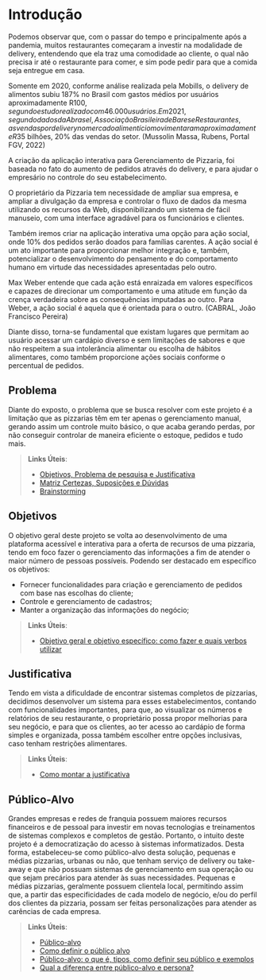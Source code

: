 # Introdução

Podemos observar que, com o passar do tempo e principalmente após a pandemia, muitos restaurantes começaram a investir na modalidade de delivery, entendendo que ela traz uma comodidade ao cliente, o qual não precisa ir até o restaurante para comer, e sim pode pedir para que a comida seja entregue em casa. 

Somente em 2020, conforme análise realizada pela Mobills, o delivery de alimentos subiu 187% no Brasil com gastos médios por usuários aproximadamente R$100, segundo estudo realizado com 46.000 usuários. Em 2021, segundo dados da Abrasel, Associação Brasileira de Bares e Restaurantes, as vendas por delivery no mercado alimentício movimentaram aproximadamente R$35 bilhões, 20% das vendas do setor. (Mussolin Massa, Rubens, Portal FGV, 2022)

A criação da aplicação interativa para Gerenciamento de Pizzaria, foi baseada no fato do aumento de pedidos através do delivery, e para ajudar o empresário no controle do seu estabelecimento.

O proprietário da Pizzaria tem necessidade de ampliar sua empresa, e ampliar a divulgação da empresa e controlar o fluxo de dados da mesma utilizando os recursos da Web, disponibilizando um sistema de fácil manuseio, com uma interface agradável para os funcionários e clientes.

Também iremos criar na aplicação interativa uma opção para ação social, onde 10% dos pedidos serão doados para famílias carentes. A ação social é um ato importante para proporcionar melhor integração e, também, potencializar o desenvolvimento do pensamento e do comportamento humano em virtude das necessidades apresentadas pelo outro.

Max Weber entende que cada ação está enraizada em valores específicos e capazes de direcionar um comportamento e uma atitude em função da crença verdadeira sobre as consequências imputadas ao outro. Para Weber, a ação social é aquela que é orientada para o outro. (CABRAL, João Francisco Pereira)

Diante disso, torna-se fundamental que existam lugares que permitam ao usuário acessar um cardápio diverso e sem limitações de sabores e que não respeitem a sua intolerância alimentar ou escolha de hábitos alimentares, como também proporcione ações sociais conforme o percentual de pedidos.


## Problema

Diante do exposto, o problema que se busca resolver com este projeto é a limitação que as pizzarias têm em ter apenas o gerenciamento manual, gerando assim um controle muito básico, o que acaba gerando perdas, por não conseguir controlar de maneira eficiente o estoque, pedidos e tudo mais.


> **Links Úteis**:
> - [Objetivos, Problema de pesquisa e Justificativa](https://brasilescola.uol.com.br/filosofia/a-definicao-acao-social-max-weber.htm)
> - [Matriz Certezas, Suposições e Dúvidas](https://portal.fgv.br/artigos/boom-plataformas-delivery-brasil-e-suas-consequencias-peculiares)
> - [Brainstorming](https://agenciabrasil.ebc.com.br/geral/noticia/2021-12/pesquisa-revela-aumento-de-pedidos-de-comida-por-app-durante-pandemia)

## Objetivos

O objetivo geral deste projeto se volta ao desenvolvimento de uma plataforma acessível e interativa para a oferta de recursos de uma pizzaria, tendo em foco fazer o gerenciamento das informações a fim de atender o maior número de pessoas possíveis. Podendo ser destacado em específico os objetivos:

* Fornecer funcionalidades para criação e gerenciamento de pedidos com base nas escolhas do cliente;
* Controle e gerenciamento de cadastros;
* Manter a organização das informações do negócio;

 
> **Links Úteis**:
> - [Objetivo geral e objetivo específico: como fazer e quais verbos utilizar](https://blog.mettzer.com/diferenca-entre-objetivo-geral-e-objetivo-especifico/)

## Justificativa

Tendo em vista a dificuldade de encontrar sistemas completos de pizzarias, decidimos desenvolver um sistema para esses estabelecimentos, contando com funcionalidades importantes, para que, ao visualizar os números e relatórios de seu restaurante, o proprietário possa propor melhorias para seu negócio, e para que os clientes, ao ter acesso ao cardápio de forma simples e organizada, possa também escolher entre opções inclusivas, caso tenham restrições alimentares. 


> **Links Úteis**:
> - [Como montar a justificativa](https://guiadamonografia.com.br/como-montar-justificativa-do-tcc/)

## Público-Alvo

Grandes empresas e redes de franquia possuem maiores recursos financeiros e de pessoal para investir em novas tecnologias e treinamentos de sistemas complexos e completos de gestão. Portanto, o intuito deste projeto é a democratização do acesso à sistemas informatizados.
Desta forma, estabeleceu-se como público-alvo desta solução, pequenas e médias pizzarias, urbanas ou não, que tenham serviço de delivery ou take-away e que não possuam sistemas de gerenciamento em sua operação ou que sejam precários para atender às suas necessidades. Pequenas e médias pizzarias, geralmente possuem clientela local, permitindo assim que, a partir das especificidades de cada modelo de negócio, e/ou do perfil dos clientes da pizzaria, possam ser feitas personalizações para atender as carências de cada empresa.


> **Links Úteis**:
> - [Público-alvo](https://blog.hotmart.com/pt-br/publico-alvo/)
> - [Como definir o público alvo](https://exame.com/pme/5-dicas-essenciais-para-definir-o-publico-alvo-do-seu-negocio/)
> - [Público-alvo: o que é, tipos, como definir seu público e exemplos](https://klickpages.com.br/blog/publico-alvo-o-que-e/)
> - [Qual a diferença entre público-alvo e persona?](https://rockcontent.com/blog/diferenca-publico-alvo-e-persona/)

